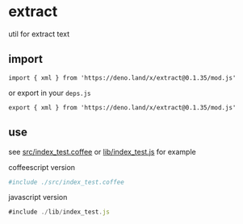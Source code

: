 # extract

util for extract text

## import

```
import { xml } from 'https://deno.land/x/extract@0.1.35/mod.js'
```

or export in your `deps.js`

```
export { xml } from 'https://deno.land/x/extract@0.1.35/mod.js'
```

## use

see [src/index_test.coffee](./src/index_test.coffee) or [lib/index_test.js](./lib/index_test.js)  for example

coffeescript version

```coffee
#include ./src/index_test.coffee
```

javascript version

```javascript
#include ./lib/index_test.js
```

